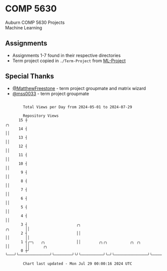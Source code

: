 # COMP 5630
Auburn COMP 5630 Projects  
Machine Learning

## Assignments
- Assignments 1-7 found in their respective directories
- Term project copied in `./Term-Project` from [ML-Project](https://github.com/wumphlett/ML-Project)

## Special Thanks
- [@MatthewFreestone](https://github.com/MatthewFreestone) - term project groupmate and matrix wizard
- [@mss0033](https://github.com/mss0033) - term project groupmate

```

        Total Views per Day from 2024-05-01 to 2024-07-29

        Repository Views
      15 ┼                                                                           ╭╮
      14 ┤                                                                           ││
      13 ┤                                                                           ││
      12 ┤                                                                           ││
      11 ┤                                                                           ││
      10 ┤                                                                           ││
       9 ┤                                                                           ││
       8 ┤                                                                           ││
       7 ┤                                                                           ││
       6 ┤                                                                           ││
       5 ┤                                                                           ││
       4 ┤                                                                           ││
       3 ┤                      ╭╮                                          ╭╮       ││
       2 ┤                      ││                                          ││       ││
       1 ┤╭─╮   ╭╮              ││        ╭╮╭╮          ╭╮ ╭╮               ││       ││      ╭╮
       0 ┼╯ ╰───╯╰──────────────╯╰────────╯╰╯╰──────────╯╰─╯╰───────────────╯╰───────╯╰──────╯╰────

        Chart last updated - Mon Jul 29 00:00:16 2024 UTC
        
```
